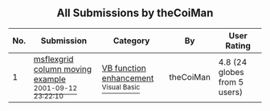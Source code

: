 ﻿<div align="center">

## All Submissions by theCoiMan

</div>

No.  | Submission | Category | By   | User Rating
---- | ---------- | -------- | ---- | -----------
1 | [msflexgrid column moving example<br /><sup>2001-09-12 23:22:10</sup>](https://github.com/Planet-Source-Code/thecoiman-msflexgrid-column-moving-example__1-27193) | [VB function enhancement<br /><sup>Visual Basic</sup>](../ByCategory/vb-function-enhancement__1-25.md) | theCoiMan | 4.8 (24 globes from 5 users)
